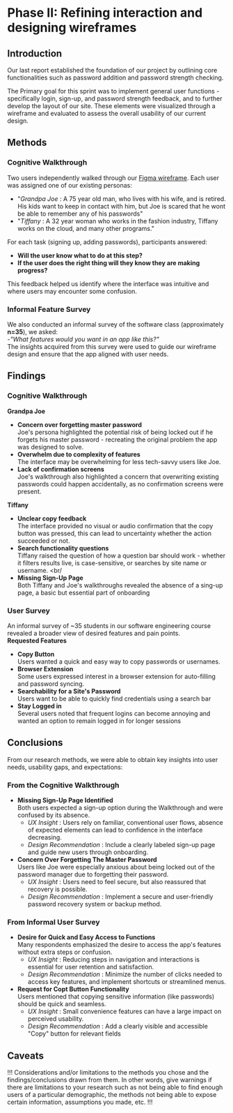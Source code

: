 # Phase II: Refining interaction and designing wireframes

## Introduction

Our last report established the foundation of our project by outlining core functionalities such as password addition and password strength checking. </br>

The Primary goal for this sprint was to implement general user functions - specifically login, sign-up, and password strength feedback, and to further develop the layout of our site. These elements were visualized through a wireframe and evaluated to assess the overall usability of our current design. <br/>

## Methods

### **Cognitive Walkthrough**<br/>
   Two users independently walked through our [Figma wireframe](https://www.figma.com/design/jhDGKQwlUj8O7kmT1LcQr2/WireFrame_2?node-id=0-1&p=f&t=7lfkEIRinDBzvPLv-0). Each user was assigned one of our existing personas: <br/>
   
   * "_Grandpa Joe_ : A 75 year old man, who lives with his wife, and is retired. His kids want to keep in contact with him, but Joe is scared that he wont be able to remember any of his passwords" <br/>
   * "_Tiffany_ : A 32 year woman  who works in the fashion industry, Tiffany works on the cloud, and many other programs." <br/>
   
For each task (signing up, adding passwords), participants answered: <br/>

   * **Will the user know what to do at this step?** <br/>
   * **If the user does the right thing will they know they are making progress?**


   This feedback helped us identify where the interface was intuitive and where users may encounter some confusion.
### **Informal Feature Survey**<br/>
   We also conducted an informal survey of the software class (approximately **n=35**), we asked:<br/>
   -_"What features would you want in an app like this?"_ <br/>
   The insights acquired from this survey were used to guide our wireframe design and ensure that the app aligned with user needs.

## Findings

### **Cognitive Walkthrough** <br/>
**Grandpa Joe**<br/>
   * **Concern over forgetting master password** <br/>
      Joe's persona highlighted the potential risk of being locked out if he forgets his master password - recreating the original problem the app was designed to solve. <br/>
   * **Overwhelm due to complexity of features** <br/>
      The interface may be overwhelming for less tech-savvy users like Joe. <br/>
   * **Lack of confirmation screens** <br/>
      Joe's walkthrough also highlighted a concern that overwriting existing passwords could happen accidentally, as no confirmation screens were present. <br/>
   
**Tiffany**<br/>
   * **Unclear copy feedback** <br/>
      The interface provided no visual or audio confirmation that the copy button was pressed, this can lead to uncertainty whether the action succeeded or not. <br/>
   * **Search functionality questions** <br/>
      Tiffany raised the question of how a question bar should work - whether it filters results live, is case-sensitive, or searches by site name or username. <br/
   * **Missing Sign-Up Page** <br/>
      Both Tiffany and Joe's walkthroughs revealed the absence of a sing-up page, a basic but essential part of onboarding <br/>

### **User Survey** <br/>
An informal survey of ~35 students in our software engineering course revealed a broader view of desired features and pain points. <br/>
**Requested Features**<br/>
   * **Copy Button** <br/>
     Users wanted a quick and easy way to copy passwords or usernames. <br/>
   * **Browser Extension** <br/>
     Some users expressed interest in a browser extension for auto-filling and password syncing. <br/>
   * **Searchability for a Site's Password** <br/>
     Users want to be able to quickly find credentials using a search bar <br/>
   * **Stay Logged in** <br/>
     Several users noted that frequent logins can become annoying and wanted an option to remain logged in for longer sessions <br/>

## Conclusions

From our research methods, we were able to obtain key insights into user needs, usability gaps, and expectations: <br/>

### **From the Cognitive Walkthrough** <br/>
   * **Missing Sign-Up Page Identified** <br/>
      Both users expected a sign-up option during the Walkthrough and were confused by its absence. <br/>
      - _UX Insight_ : Users rely on familiar, conventional user flows, absence of expected elements can lead to confidence in the interface decreasing. <br/>
      - _Design Recommendation_ : Include a clearly labeled sign-up page and guide new users through onboarding. <br/>
   * **Concern Over Forgetting The Master Password** <br/>
      Users like Joe were especially anxious about being locked out of the password manager due to forgetting their password. <br/>
      - _UX Insight_ : Users need to feel secure, but also reassured that recovery is possible. <br/>
      - _Design Recommendation_ : Implement a secure and user-friendly password recovery system or backup  method. <br/>

### **From Informal User Survey** <br/>
   * **Desire for Quick and Easy Access to Functions** <br/>
      Many respondents emphasized the desire to access the app's features without extra steps or confusion. <br/>
      - _UX Insight_ : Reducing steps in navigation and interactions is essential for user retention and satisfaction. <br/>
      - _Design Recommendation_ : Minimize the number of clicks needed to access key features, and implement shortcuts or streamlined menus. <br/>
   * **Request for Copt Button Functionality** <br/>
      Users mentioned that copying sensitive information (like passwords) should be quick and seamless. <br/>
      - _UX Insight_ : Small convenience features can have a large impact on perceived usability. <br/>
      - _Design Recommendation_ : Add a clearly visible and accessible "Copy" button for relevant fields <br/>

## Caveats

!!! Considerations and/or limitations to the methods you chose and the findings/conclusions drawn from them. In other words, give warnings if there are limitations to your research such as not being able to find enough users of a particular demographic, the methods not being able to expose certain information, assumptions you made, etc. !!!
